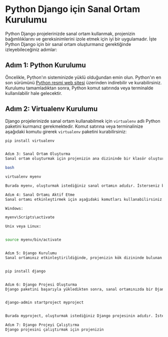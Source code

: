# Python Django için Sanal Ortam Kurulumu

Python Django projelerinizde sanal ortam kullanmak, projenizin bağımlılıklarını ve gereksinimlerini izole etmek için iyi bir uygulamadır. İşte Python Django için bir sanal ortam oluşturmanız gerektiğinde izleyebileceğiniz adımlar:

## Adım 1: Python Kurulumu

Öncelikle, Python'ın sisteminizde yüklü olduğundan emin olun. Python'ın en son sürümünü [Python resmi web sitesi](https://www.python.org/downloads/) üzerinden indirebilir ve kurabilirsiniz. Kurulumu tamamladıktan sonra, Python komut satırında veya terminalde kullanılabilir hale gelecektir.

## Adım 2: Virtualenv Kurulumu

Django projelerinizde sanal ortam kullanabilmek için `virtualenv` adlı Python paketini kurmanız gerekmektedir. Komut satırına veya terminalinize aşağıdaki komutu girerek `virtualenv` paketini kurabilirsiniz:

```bash
pip install virtualenv


Adım 3: Sanal Ortam Oluşturma
Sanal ortam oluşturmak için projenizin ana dizininde bir klasör oluşturun. Bu klasör, sanal ortamınızın kök dizini olacaktır. Ardından, aşağıdaki komutu girerek sanal ortamı oluşturabilirsiniz:

bash

virtualenv myenv

Burada myenv, oluşturmak istediğiniz sanal ortamın adıdır. İsterseniz başka bir isim de seçebilirsiniz.

Adım 4: Sanal Ortamı Aktif Etme
Sanal ortamı etkinleştirmek için aşağıdaki komutları kullanabilirsiniz:

Windows:

myenv\Scripts\activate

Unix veya Linux:


source myenv/bin/activate


Adım 5: Django Kurulumu
Sanal ortamınız etkinleştirildiğinde, projenizin kök dizininde bulunan pip paket yöneticisini kullanarak Django paketini yükleyebilirsiniz:


pip install django


Adım 6: Django Projesi Oluşturma
Django paketini başarıyla yükledikten sonra, sanal ortamınızda bir Django projesi oluşturabilirsiniz. Aşağıdaki komutu kullanarak Django projesi oluşturabilirsiniz:


django-admin startproject myproject


Burada myproject, oluşturmak istediğiniz Django projesinin adıdır. İsterseniz başka bir isim de seçebilirsiniz.

Adım 7: Django Projeyi Çalıştırma
Django projesini çalıştırmak için projenizin